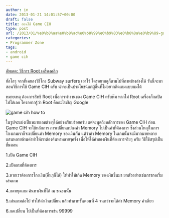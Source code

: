 ```yaml
---
author: in
date: 2013-01-21 14:01:57+00:00
draft: false
title: สอนใช้ Game CIH
type: post
url: /2013/01/%e0%b8%aa%e0%b8%ad%e0%b8%99%e0%b9%83%e0%b8%8a%e0%b9%89-game-cih/
categories:
- Programmer Zone
tags:
- android
- game cih
---
```


[อัพเดต: วิธีการ Root เครื่องคลิก](https://www.innnblog.com/how-to-root-your-android/)

ฮัลโลๆ จากที่เคยลงวิธีโกง Subway surfers เอาไว้ ใครอยากดูก็ตามไปที่ภาพข้างล่างได้ วันนี้จะมาสอนวิธีการใช้ Game CIH ครับ น่าจะเป็นประโยชน์แก่ผู้อื่นที่ไม่อยากติดเกมแบบผมได้

หมายเหตุ ต้องการสิทธิ Root เพื่อการทำงานของ Game CIH ครับพ๊ม หากไม่ Root เครื่องก็กดปิดไปได้เลย ใครอยากรู้ว่า Root คืออะไรเชิญ Google

![game cih how to](https://www.innnblog.com/wp-content/uploads/2013/01/2013-01-21-19.01-horz-1024x607.jpg)


ในรูปจะแบ่งเป็นหมายเลขต่างๆได้อย่างเรียบร้อยครับ แต่จะพูดถึงหลักการของ Game CIH ก่อน Game CIH จะใช้หลักการ การเปลี่ยนแปลงค่า Memory ไปเป็นค่าที่ต้องการ ซึ่งส่วนใหญ่ในการโกงเกมเราก็จะเปลี่ยนค่า Memory ของเงินกัน แต่ว่าค่า Memory ในเกมนั้นจะมีมากมายหลายแสนหลายล้านค่าทำให้เราต้องค้นหาหลายๆครั้ง เพื่อให้ได้ค่าของเงินที่ต้องการจริงๆ ครับ วิธีใช้สรุปเป็นขั้นตอน

1.เปิด Game CIH

2.เปิดเกมที่ต้องการ

3.หากเราต้องการโกงเงิน(อื่นๆก็ได้) ให้ทำให้เกิด Memory ของเงินขึ้นมา ยกตัวอย่างเช่นการกดเริ่มเล่นเกม

4.กดหยุดเกม ค้นหาเงินที่ได้ ณ ขณะนนั้น

5.เล่นเกมต่อไป ทำให้ค่าเงินเปลี่ยน แล้วทำตาทขั้นตอนที่ 4 จนกว่าจะได้ค่า Memory ค่าเดียว

6.กดเปลี่ยน ไปเป็นที่ต้องการเช่น 99999
